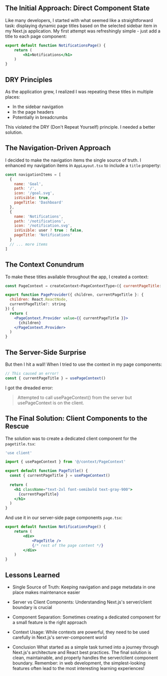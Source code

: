 ## The Initial Approach: Direct Component State

Like many developers, I started with what seemed like a straightforward task: displaying dynamic page titles based on the selected sidebar item in my Next.js application. My first attempt was refreshingly simple - just add a title to each page component:

```jsx
export default function NotificationsPage() {
    return (
        <h1>Notifications</h1>
    )
}
```

## DRY Principles
As the application grew, I realized I was repeating these titles in multiple places:
- In the sidebar navigation
- In the page headers
- Potentially in breadcrumbs

This violated the DRY (Don't Repeat Yourself) principle. I needed a better solution.

## The Navigation-Driven Approach
I decided to make the navigation items the single source of truth. I enhanced my navigation items in `AppLayout.tsx` to include a `title` property:

```jsx
const navigationItems = [
  { 
    name: 'Goal', 
    path: '/', 
    icon: '/goal.svg', 
    isVisible: true,
    pageTitle: 'Dashboard'
  },
  { 
    name: 'Notifications', 
    path: '/notifications', 
    icon: '/notification.svg', 
    isVisible: user ? true : false,
    pageTitle: 'Notifications'
  }
  // ... more items
]
```

## The Context Conundrum
To make these titles available throughout the app, I created a context:

```jsx
const PageContext = createContext<PageContextType>({ currentPageTitle: undefined })

export function PageProvider({ children, currentPageTitle }: {
  children: React.ReactNode,
  currentPageTitle?: string 
}) {
  return (
    <PageContext.Provider value={{ currentPageTitle }}>
      {children}
    </PageContext.Provider>
  )
}
```

## The Server-Side Surprise
But then I hit a wall! When I tried to use the context in my page components:
```jsx
// This caused an error!
const { currentPageTitle } = usePageContext()
```
I got the dreaded error:
> Attempted to call usePageContext() from the server but usePageContext is on the client.

## The Final Solution: Client Components to the Rescue
The solution was to create a dedicated client component for the `pagetitle.tsx`:
```jsx
'use client'

import { usePageContext } from '@/context/PageContext'

export default function PageTitle() {
  const { currentPageTitle } = usePageContext()
  
  return (
    <h1 className="text-2xl font-semibold text-gray-900">
      {currentPageTitle}
    </h1>
  )
}
```

And use it in our server-side page components `page.tsx`:
```jsx
export default function NotificationsPage() {
    return (
        <div>
            <PageTitle />
            {/* rest of the page content */}
        </div>
    )
}
```

## Lessons Learned
- Single Source of Truth: Keeping navigation and page metadata in one place makes maintenance easier

- Server vs Client Components: Understanding Next.js's server/client boundary is crucial

- Component Separation: Sometimes creating a dedicated component for a small feature is the right approach

- Context Usage: While contexts are powerful, they need to be used carefully in Next.js's server-component world

- Conclusion
What started as a simple task turned into a journey through Next.js's architecture and React best practices. The final solution is clean, maintainable, and properly handles the server/client component boundary.
Remember: in web development, the simplest-looking features often lead to the most interesting learning experiences!
